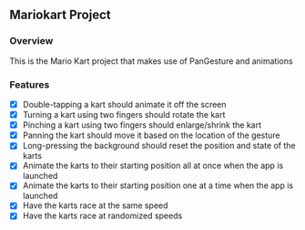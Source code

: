 ## Mariokart Project

### Overview

This is the Mario Kart project that makes use of PanGesture and animations

### Features
- [x] Double-tapping a kart should animate it off the screen
- [x] Turning a kart using two fingers should rotate the kart
- [x] Pinching a kart using two fingers should enlarge/shrink the kart
- [x] Panning the kart should move it based on the location of the gesture
- [x] Long-pressing the background should reset the position and state of the karts
- [x] Animate the karts to their starting position all at once when the app is launched
- [x] Animate the karts to their starting position one at a time when the app is launched
- [x] Have the karts race at the same speed
- [x] Have the karts race at randomized speeds
